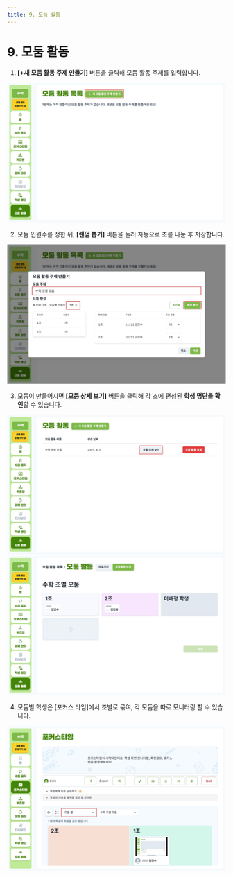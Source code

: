 ```yaml
---
title: 9. 모둠 활동
---
```


# 9. 모둠 활동

1. **[+새 모둠 활동 주제 만들기]** 버튼을 클릭해 모둠 활동 주제를 입력합니다.

![](/img/kr/elementary/teacher/09-01.jpg)

2. 모둠 인원수를 정한 뒤, **[랜덤 뽑기]** 버튼을 눌러 자동으로 조를 나눈 후 저장합니다.

![](/img/kr/elementary/teacher/09-02.jpg)

3. 모둠이 만들어지면 **[모둠 상세 보기]** 버튼을 클릭해 각 조에 편성된 **학생 명단을 확인**할 수 있습니다.

![](/img/kr/elementary/teacher/09-03.jpg)
![](/img/kr/elementary/teacher/09-04.jpg)

4. 모둠별 학생은 [포커스 타임]에서 조별로 묶여, 각 모둠을 따로 모니터링 할 수 있습니다.

![](/img/kr/elementary/teacher/09-05.jpg)
